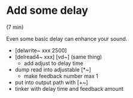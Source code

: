 # Add some delay
(7 min)

Even some basic delay can enhance your sound.

* [delwrite~ xxx 2500]
* [delread4~ xxx] [vd~] (same thing)
  * add adjust to delay time
* dump read into adjustable [*~]
  * make feedback number max 1
* put into output path with [+~]
* tinker with delay time and feedback amount
